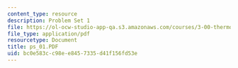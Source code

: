 ```yaml
---
content_type: resource
description: Problem Set 1
file: https://ol-ocw-studio-app-qa.s3.amazonaws.com/courses/3-00-thermodynamics-of-materials-fall-2002/bc0e583cc98ee8457335d41f156fd53e_ps_01.PDF
file_type: application/pdf
resourcetype: Document
title: ps_01.PDF
uid: bc0e583c-c98e-e845-7335-d41f156fd53e
---
```

